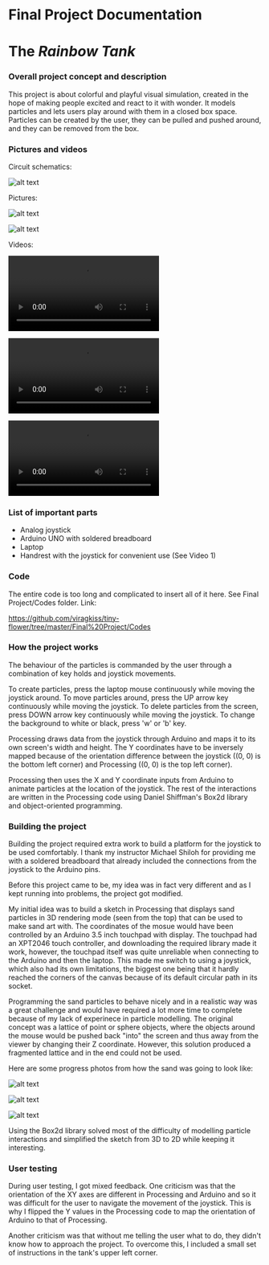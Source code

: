 # **Final Project Documentation**
# **The _Rainbow Tank_**

### **Overall project concept and description**
This project is about colorful and playful visual simulation, created in the hope of making people excited and react to it with wonder. It models particles and lets users play around with them in a closed box space. Particles can be created by the user, they can be pulled and pushed around, and they can be removed from the box.

### **Pictures and videos**
Circuit schematics:

![alt text](https://github.com/viragkiss/tiny-flower/blob/master/Final%20Project/Images%20and%20Videos/IMG_4466.jpg "Image 1")

Pictures:

![alt text](https://github.com/viragkiss/tiny-flower/blob/master/Final%20Project/Images%20and%20Videos/IMG_4462.jpg "Image 1")

![alt text](https://github.com/viragkiss/tiny-flower/blob/master/Final%20Project/Images%20and%20Videos/IMG_4463.PNG "Image 2")

Videos:

![alt text](https://github.com/viragkiss/tiny-flower/blob/master/Final%20Project/Images%20and%20Videos/IMG_4442.MOV "Video 1")

![alt text](https://github.com/viragkiss/tiny-flower/blob/master/Final%20Project/Images%20and%20Videos/001.MOV "Video 2")

![alt text](https://github.com/viragkiss/tiny-flower/blob/master/Final%20Project/Images%20and%20Videos/002.MOV "Video 3")

### **List of important parts**
* Analog joystick
* Arduino UNO with soldered breadboard
* Laptop
* Handrest with the joystick for convenient use (See Video 1)

### **Code**

The entire code is too long and complicated to insert all of it here. See Final Project/Codes folder. Link:

https://github.com/viragkiss/tiny-flower/tree/master/Final%20Project/Codes

### **How the project works**

The behaviour of the particles is commanded by the user through a combination of key holds and joystick movements.

To create particles, press the laptop mouse continuously while moving the joystick around.
To move particles around, press the UP arrow key continuously while moving the joystick.
To delete particles from the screen, press DOWN arrow key continuously while moving the joystick.
To change the background to white or black, press 'w' or 'b' key.

Processing draws data from the joystick through Arduino and maps it to its own screen's width and height. The Y coordinates have to be inversely mapped because of the orientation difference between the joystick ((0, 0) is the bottom left corner) and Processing ((0, 0) is the top left corner).

Processing then uses the X and Y coordinate inputs from Arduino to animate particles at the location of the joystick.
The rest of the interactions are written in the Processing code using Daniel Shiffman's Box2d library and object-oriented programming.

### **Building the project**

Building the project required extra work to build a platform for the joystick to be used comfortably. I thank my instructor Michael Shiloh for providing me with a soldered breadboard that already included the connections from the joystick to the Arduino pins.

Before this project came to be, my idea was in fact very different and as I kept running into problems, the project got modified.

My initial idea was to build a sketch in Processing that displays sand particles in 3D rendering mode (seen from the top) that can be 
used to make sand art with. The coordinates of the mosue would have been controlled by an Arduino 3.5 inch touchpad with display.
The touchpad had an XPT2046 touch controller, and downloading the required library made it work, however, the touchpad itself was
quite unreliable when connecting to the Arduino and then the laptop. This made me switch to using a joystick, which also had its own limitations, the biggest one being that it hardly reached the corners of the canvas because of its default circular path in its socket.

Programming the sand particles to behave nicely and in a realistic way was a great challenge and would have required a lot more time to
complete because of my lack of experinece in particle modelling. The original concept was a lattice of point or sphere objects, where the objects around the mouse would be pushed back "into" the screen and thus away from the viewer by changing their Z coordinate.
However, this solution produced a fragmented lattice and in the end could not be used.

Here are some progress photos from how the sand was going to look like:

![alt text](https://github.com/viragkiss/tiny-flower/blob/master/Final%20Project/Images%20and%20Videos/spheres.JPG "Spheres")

![alt text](https://github.com/viragkiss/tiny-flower/blob/master/Final%20Project/Images%20and%20Videos/sanpoints.JPG "Sandpoints")

![alt text](https://github.com/viragkiss/tiny-flower/blob/master/Final%20Project/Images%20and%20Videos/sandgrains_color.JPG "Colored")

Using the Box2d library solved most of the difficulty of modelling particle interactions and simplified the sketch from 3D to 2D while
keeping it interesting.

### **User testing**

During user testing, I got mixed feedback. One criticism was that the orientation of the XY axes are different in Processing and
Arduino and so it was difficult for the user to navigate the movement of the joystick. This is why I flipped the Y values in the Processing code to map the orientation of Arduino to that of Processing.

Another criticism was that without me telling the user what to do, they didn't know how to approach the project. To overcome this, I included a small set of instructions in the tank's upper left corner.

